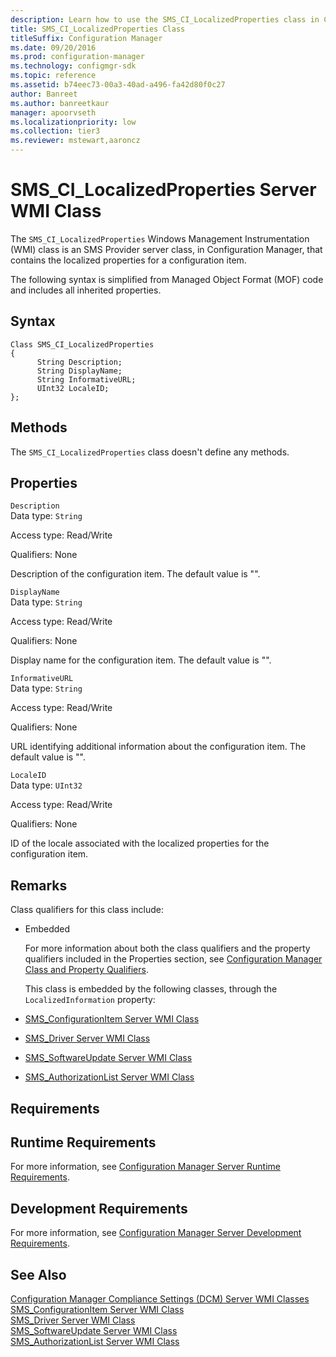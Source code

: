```yaml
---
description: Learn how to use the SMS_CI_LocalizedProperties class in Configuration Manager that contains the localized properties for a configuration item.
title: SMS_CI_LocalizedProperties Class
titleSuffix: Configuration Manager
ms.date: 09/20/2016
ms.prod: configuration-manager
ms.technology: configmgr-sdk
ms.topic: reference
ms.assetid: b74eec73-00a3-40ad-a496-fa42d80f0c27
author: Banreet
ms.author: banreetkaur
manager: apoorvseth
ms.localizationpriority: low
ms.collection: tier3
ms.reviewer: mstewart,aaroncz 
---
```

# SMS_CI_LocalizedProperties Server WMI Class
The `SMS_CI_LocalizedProperties` Windows Management Instrumentation (WMI) class is an SMS Provider server class, in Configuration Manager, that contains the localized properties for a configuration item.  

 The following syntax is simplified from Managed Object Format (MOF) code and includes all inherited properties.  

## Syntax  

```  
Class SMS_CI_LocalizedProperties  
{  
      String Description;  
      String DisplayName;  
      String InformativeURL;  
      UInt32 LocaleID;  
};  
```  

## Methods  
 The `SMS_CI_LocalizedProperties` class doesn't define any methods.  

## Properties  
 `Description`  
 Data type: `String`  

 Access type: Read/Write  

 Qualifiers: None  

 Description of the configuration item. The default value is "".  

 `DisplayName`  
 Data type: `String`  

 Access type: Read/Write  

 Qualifiers: None  

 Display name for the configuration item. The default value is "".  

 `InformativeURL`  
 Data type: `String`  

 Access type: Read/Write  

 Qualifiers: None  

 URL identifying additional information about the configuration item. The default value is "".  

 `LocaleID`  
 Data type: `UInt32`  

 Access type: Read/Write  

 Qualifiers: None  

 ID of the locale associated with the localized properties for the configuration item.  

## Remarks  
 Class qualifiers for this class include:  

- Embedded  

  For more information about both the class qualifiers and the property qualifiers included in the Properties section, see [Configuration Manager Class and Property Qualifiers](../../../develop/reference/misc/class-and-property-qualifiers.md).  

  This class is embedded by the following classes, through the `LocalizedInformation` property:  

- [SMS_ConfigurationItem Server WMI Class](../../../develop/reference/compliance/sms_configurationitem-server-wmi-class.md)  

- [SMS_Driver Server WMI Class](../../../develop/reference/osd/sms_driver-server-wmi-class.md)  

- [SMS_SoftwareUpdate Server WMI Class](../../../develop/reference/sum/sms_softwareupdate-server-wmi-class.md)  

- [SMS_AuthorizationList Server WMI Class](../../../develop/reference/sum/sms_authorizationlist-server-wmi-class.md)  

## Requirements  

## Runtime Requirements  
 For more information, see [Configuration Manager Server Runtime Requirements](../../../develop/core/reqs/server-runtime-requirements.md).  

## Development Requirements  
 For more information, see [Configuration Manager Server Development Requirements](../../../develop/core/reqs/server-development-requirements.md).  

## See Also  
 [Configuration Manager Compliance Settings (DCM) Server WMI Classes](../../../develop/reference/compliance/compliance-settings-dcm-server-wmi-classes.md)   
 [SMS_ConfigurationItem Server WMI Class](../../../develop/reference/compliance/sms_configurationitem-server-wmi-class.md)   
 [SMS_Driver Server WMI Class](../../../develop/reference/osd/sms_driver-server-wmi-class.md)   
 [SMS_SoftwareUpdate Server WMI Class](../../../develop/reference/sum/sms_softwareupdate-server-wmi-class.md)   
 [SMS_AuthorizationList Server WMI Class](../../../develop/reference/sum/sms_authorizationlist-server-wmi-class.md)
